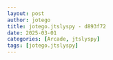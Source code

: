 ```yaml
---
layout: post
author: jotego
title: jotego.jtslyspy - d893f72
date: 2025-03-01
categories: [Arcade, jtslyspy]
tags: [jotego.jtslyspy]
---
```


